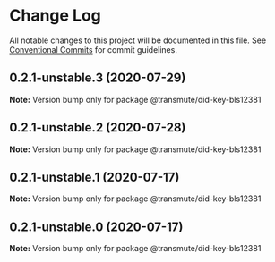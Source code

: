 # Change Log

All notable changes to this project will be documented in this file.
See [Conventional Commits](https://conventionalcommits.org) for commit guidelines.

## 0.2.1-unstable.3 (2020-07-29)

**Note:** Version bump only for package @transmute/did-key-bls12381





## 0.2.1-unstable.2 (2020-07-28)

**Note:** Version bump only for package @transmute/did-key-bls12381





## 0.2.1-unstable.1 (2020-07-17)

**Note:** Version bump only for package @transmute/did-key-bls12381





## 0.2.1-unstable.0 (2020-07-17)

**Note:** Version bump only for package @transmute/did-key-bls12381
